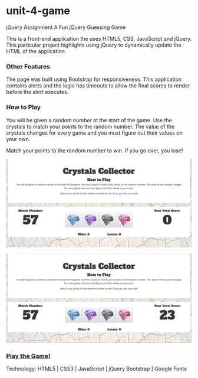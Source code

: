 # unit-4-game
jQuery Assignment
A Fun jQuery Guessing Game

This is a front-end application the uses HTML5, CSS, JavaScript and jQuery. This particular project highlights using jQuery to dynamically update the HTML of the application.

### Other Features
The page was built using Bootstrap for responsiveness.
This application contains alerts and the logic has timeouts to allow the final scores to render before the alert executes.

### How to Play
You will be given a random number at the start of the game. Use the crystals to match your points to the random number. The value of the crystals changes for every game and you must figure out their values on your own.

Match your points to the random number to win. If you go over, you lose!

![alt text](assets/images/crystal-collector-1.PNG "Image 1")


![alt text](assets/images/crystal-collector-2.PNG "Crystals Collector 2")

### [Play the Game!](https://risaco.github.io/crystal-collector/)

Technology:
HTML5 | CSS3 | JavaScript | jQuery
Bootstrap | Google Fonts